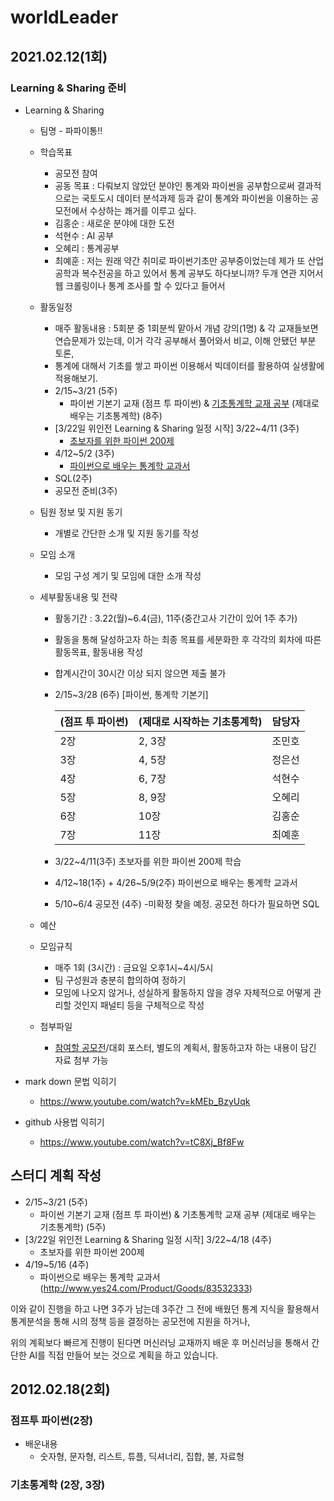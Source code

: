 # worldLeader
## 2021.02.12(1회)
### Learning & Sharing 준비
- Learning & Sharing

  - 팀명 - 파파이통!!

  - 학습목표

    -  공모전 참여 
    -  공동 목표 : 다뤄보지 않았던 분야인 통계와 파이썬을 공부함으로써 결과적으로는 국토도시 데이터 분석과제 등과 같이 통계와 파이썬을 이용하는 공모전에서 수상하는 쾌거를 이루고 싶다.
    -  김홍순 : 새로운 분야에 대한 도전
    -  석현수 : AI 공부
    -  오혜리 : 통계공부
    -  최예훈 : 저는 원래 약간 취미로 파이썬기초만 공부중이었는데 제가 또 산업공학과 복수전공을 하고 있어서 통계 공부도 하다보니까? 두개 연관 지어서 웹 크롤링이나 통계 조사를 할 수 있다고 들어서

  - 활동일정

    - 매주 활동내용 : 5회분 중 1회분씩 맡아서 개념 강의(1명) & 각 교재들보면 연습문제가 있는데, 이거 각각 공부해서 풀어와서 비교, 이해 안됐던 부분 토론, 
    - 통계에 대해서 기초를 쌓고 파이썬 이용해서 빅데이터를 활용하여 실생활에 적용해보기.
    - 2/15~3/21 (5주)
      - 파이썬 기본기 교재 (점프 투 파이썬) & [기초통계학 교재 공부](https://www.youtube.com/watch?v=saCv9cBvT7U&t=264s) (제대로 배우는 기초통계학) (8주)
    - [3/22일 위인전 Learning & Sharing 일정 시작]
      3/22~4/11 (3주)
      - [초보자를 위한 파이썬 200제](http://www.yes24.com/Product/Goods/36836557)
    - 4/12~5/2 (3주)
      - [파이썬으로 배우는 통계학 교과서](http://www.yes24.com/Product/Goods/83532333)
    - SQL(2주)
    - 공모전 준비(3주)

  - 팀원 정보 및 지원 동기

    - 개별로 간단한 소개 및 지원 동기를 작성

  - 모임 소개

    - 모임 구성 계기 및 모임에 대한 소개 작성

  - 세부활동내용 및 전략

    - 활동기간 : 3.22(월)~6.4(금), 11주(중간고사 기간이 있어 1주 추가)

    - 활동을 통해 달성하고자 하는 최종 목표를 세분화한 후 각각의 회차에 따른 활동목표, 활동내용 작성

    - 합계시간이 30시간 이상 되지 않으면 제출 불가

    - 2/15~3/28 (6주) [파이썬, 통계학 기본기]

      | (점프 투 파이썬) | (제대로 시작하는 기초통계학) | 담당자 |
      | ---------------- | ---------------------------- | ------ |
      | 2장              | 2, 3장                       | 조민호 |
      | 3장              | 4, 5장                       | 정은선 |
      | 4장              | 6, 7장                       | 석현수 |
      | 5장              | 8, 9장                       | 오혜리 |
      | 6장              | 10장                         | 김홍순 |
      | 7장              | 11장                         | 최예훈 |

    - 3/22~4/11(3주) 초보자를 위한 파이썬 200제 학습

    - 4/12~18(1주) + 4/26~5/9(2주) 파이썬으로 배우는 통계학 교과서 

    - 5/10~6/4 공모전 (4주) -미확정 찾을 예정. 공모전 하다가 필요하면 SQL

  - 예산

  - 모임규칙

    - 매주 1회 (3시간) : 금요일 오후1시~4시/5시
    - 팀 구성원과 충분히 합의하여 정하기 
    - 모임에 나오지 않거나, 성실하게 활동하지 않을 경우 자체적으로 어떻게 관리할 것인지 패널티 등을 구체적으로 작성

  - 첨부파일 

    - [참여할 공모전](https://www.linkareer.com/activity/55935)/대회 포스터, 별도의 계획서, 활동하고자 하는 내용이 담긴 자료 첨부 가능

- mark down 문법 익히기

  - https://www.youtube.com/watch?v=kMEb_BzyUqk

- github 사용법 익히기

  - https://www.youtube.com/watch?v=tC8Xj_Bf8Fw



## 스터디 계획 작성

- 2/15~3/21 (5주)
  - 파이썬 기본기 교재 (점프 투 파이썬) & 기초통계학 교재 공부 (제대로 배우는 기초통계학) (5주)
- [3/22일 위인전 Learning & Sharing 일정 시작]
  3/22~4/18 (4주)
  - 초보자를 위한 파이썬 200제
- 4/19~5/16 (4주)
  - 파이썬으로 배우는 통계학 교과서 (http://www.yes24.com/Product/Goods/83532333)

이와 같이 진행을 하고 나면 3주가 남는데 3주간 그 전에 배웠던 통계 지식을 활용해서 통계분석을 통해 시의 정책 등을 결정하는 공모전에 지원을 하거나,

위의 계획보다 빠르게 진행이 된다면 머신러닝 교재까지 배운 후 머신러닝을 통해서 간단한 AI를 직접 만들어 보는 것으로 계획을 하고 있습니다.

## 2012.02.18(2회)
### 점프투 파이썬(2장)
- 배운내용
  - 숫자형, 문자형, 리스트, 튜플, 딕셔너리, 집합, 불, 자료형
### 기초통계학 (2장, 3장)

